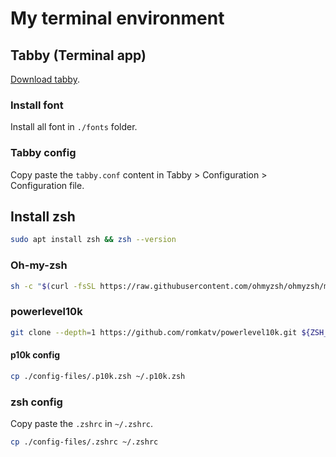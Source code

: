 # My terminal environment

## Tabby (Terminal app)

[Download tabby](https://tabby.sh/).

### Install font
Install all font in `./fonts` folder.

### Tabby config

Copy paste the `tabby.conf` content in Tabby > Configuration > Configuration file.

## Install zsh

```bash
sudo apt install zsh && zsh --version
```

### Oh-my-zsh

```bash
sh -c "$(curl -fsSL https://raw.githubusercontent.com/ohmyzsh/ohmyzsh/master/tools/install.sh)"
```

### powerlevel10k

```bash
git clone --depth=1 https://github.com/romkatv/powerlevel10k.git ${ZSH_CUSTOM:-$HOME/.oh-my-zsh/custom}/themes/powerlevel10k
```

#### p10k config
```bash
cp ./config-files/.p10k.zsh ~/.p10k.zsh
```

### zsh config
Copy paste the `.zshrc` in `~/.zshrc`.

```bash
cp ./config-files/.zshrc ~/.zshrc
```